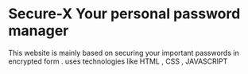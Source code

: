 # Secure-X Your personal password manager
This website is mainly based on securing your important passwords in encrypted form . uses technologies like HTML , CSS , JAVASCRIPT 
